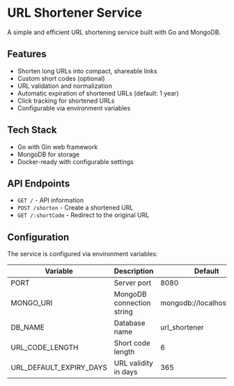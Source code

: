# URL Shortener Service

A simple and efficient URL shortening service built with Go and MongoDB.

## Features

- Shorten long URLs into compact, shareable links
- Custom short codes (optional)
- URL validation and normalization
- Automatic expiration of shortened URLs (default: 1 year)
- Click tracking for shortened URLs
- Configurable via environment variables

## Tech Stack

- Go with Gin web framework
- MongoDB for storage
- Docker-ready with configurable settings

## API Endpoints

- `GET /` - API information
- `POST /shorten` - Create a shortened URL
- `GET /:shortCode` - Redirect to the original URL

## Configuration

The service is configured via environment variables:

| Variable                | Description               | Default                   |
| ----------------------- | ------------------------- | ------------------------- |
| PORT                    | Server port               | 8080                      |
| MONGO_URI               | MongoDB connection string | mongodb://localhost:27017 |
| DB_NAME                 | Database name             | url_shortener             |
| URL_CODE_LENGTH         | Short code length         | 6                         |
| URL_DEFAULT_EXPIRY_DAYS | URL validity in days      | 365                       |
